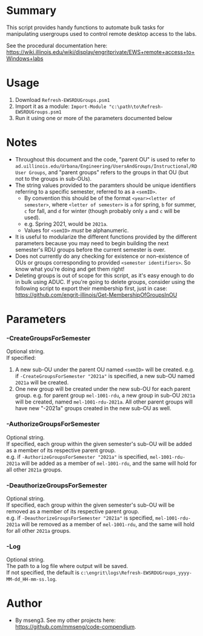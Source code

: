 # Summary
This script provides handy functions to automate bulk tasks for manipulating usergroups used to control remote desktop access to the labs.  

See the procedural documentation here: https://wiki.illinois.edu/wiki/display/engritprivate/EWS+remote+access+to+Windows+labs

# Usage
1. Download `Refresh-EWSRDUGroups.psm1`
2. Import it as a module: `Import-Module "c:\path\to\Refresh-EWSRDUGroups.psm1`
3. Run it using one or more of the parameters documented below

# Notes
- Throughout this document and the code, "parent OU" is used to refer to `ad.uillinois.edu/Urbana/Engineering/UsersAndGroups/Instructional/RD User Groups`, and "parent groups" refers to the groups in that OU (but not to the groups in sub-OUs).
- The string values provided to the paramters should be unique identifiers referring to a specific semester, referred to as a `<semID>`.
  - By convention this should be of the format `<year><letter of semester>`, where `<letter of semester>` is `a` for spring, `b` for summer, `c` for fall, and `d` for winter (though probably only `a` and `c` will be used).
  - e.g. Spring 2021, would be `2021a`.
  - Values for `<semID>` _must_ be alphanumeric.
- It is useful to modularize the different functions provided by the different parameters because you may need to begin building the next semester's RDU groups before the current semester is over.
- Does not currently do any checking for existence or non-existence of OUs or groups corresponding to provided `<semester identifiers>`. So know what you're doing and get them right!
- Deleting groups is out of scope for this script, as it's easy enough to do in bulk using ADUC. If you're going to delete groups, consider using the following script to export their membership first, just in case: https://github.com/engrit-illinois/Get-MembershipOfGroupsInOU

# Parameters

### -CreateGroupsForSemester <semID>
Optional string.  
If specified:  
1. A new sub-OU under the parent OU named `<semID>` will be created. e.g. if `-CreateGroupsForSemester "2021a"` is specified, a new sub-OU named `2021a` will be created.
2. One new group will be created under the new sub-OU for each parent group. e.g. for parent group `mel-1001-rdu`, a new group in sub-OU `2021a` will be created, named `mel-1001-rdu-2021a`. All other parent groups will have new "-2021a" groups created in the new sub-OU as well.

### -AuthorizeGroupsForSemester <semID>
Optional string.  
If specified, each group within the given semester's sub-OU will be added as a member of its respective parent group.  
e.g. if `-AuthorizeGroupsForSemester "2021a"` is specified, `mel-1001-rdu-2021a` will be added as a member of `mel-1001-rdu`, and the same will hold for all other `2021a` groups.  

### -DeauthorizeGroupsForSemester <semID>
Optional string.  
If specified, each group within the given semester's sub-OU will be removed as a member of its respective parent group.  
e.g. if `-DeauthorizeGroupsForSemester "2021a"` is specified, `mel-1001-rdu-2021a` will be removed as a member of `mel-1001-rdu`, and the same will hold for all other `2021a` groups.  

### -Log <path>
Optional string.  
The path to a log file where output will be saved.  
If not specified, the default is `c:\engrit\logs\Refresh-EWSRDUGroups_yyyy-MM-dd_HH-mm-ss.log`.  

# Author
- By mseng3. See my other projects here: https://github.com/mmseng/code-compendium.
